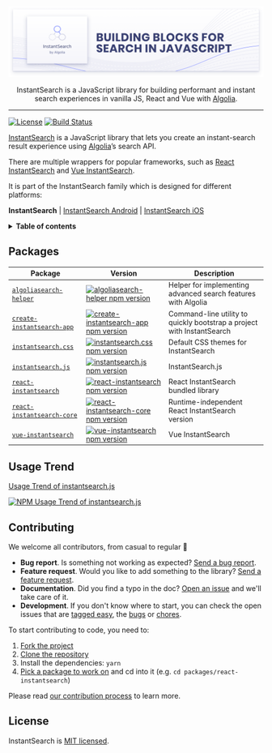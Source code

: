 <p align="center">
  <a href="https://www.algolia.com/doc/guides/building-search-ui/what-is-instantsearch/js/">
    <img alt="InstantSearch.js" src=".github/banner.png">
  </a>

  <p align="center">
    InstantSearch is a JavaScript library for building performant and instant search experiences in vanilla JS, React and Vue with <a href="https://www.algolia.com/?utm_source=instantsearch.js&utm_campaign=repository">Algolia</a>.
  </p>
</p>

---

[![License][license-image]][license-url] [![Build Status][ci-svg]][ci-url]

[InstantSearch][instantsearch-docs] is a JavaScript library that lets you create an instant-search result experience using [Algolia][algolia-website]’s search API.

There are multiple wrappers for popular frameworks, such as [React InstantSearch][react-instantsearch-docs] and [Vue InstantSearch][vue-instantsearch-docs].

It is part of the InstantSearch family which is designed for different platforms:

**InstantSearch** | [InstantSearch Android][instantsearch-android-github] | [InstantSearch iOS][instantsearch-ios-github]

<details>
  <summary><strong>Table of contents</strong></summary>

<!-- START doctoc generated TOC please keep comment here to allow auto update -->
<!-- DON'T EDIT THIS SECTION, INSTEAD RE-RUN doctoc TO UPDATE -->

- [Packages](#packages)
- [Contributing](#contributing)
- [License](#license)

<!-- END doctoc generated TOC please keep comment here to allow auto update -->

</details>

## Packages

| Package | Version | Description |
| --- | --- | --- |
| [`algoliasearch-helper`](packages/algoliasearch-helper) | [![algoliasearch-helper npm version](https://img.shields.io/npm/v/algoliasearch-helper.svg?style=flat-square)](https://npmjs.org/package/algoliasearch-helper) | Helper for implementing advanced search features with Algolia |
| [`create-instantsearch-app`](packages/create-instantsearch-app) | [![create-instantsearch-app npm version](https://img.shields.io/npm/v/create-instantsearch-app.svg?style=flat-square)](https://npmjs.org/package/create-instantsearch-app) | Command-line utility to quickly bootstrap a project with InstantSearch |
| [`instantsearch.css`](packages/instantsearch.css) | [![instantsearch.css npm version](https://img.shields.io/npm/v/instantsearch.css.svg?style=flat-square)](https://npmjs.org/package/instantsearch.css) | Default CSS themes for InstantSearch |
| [`instantsearch.js`](packages/instantsearch.js) | [![instantsearch.js npm version](https://img.shields.io/npm/v/instantsearch.js.svg?style=flat-square)](https://npmjs.org/package/instantsearch.js) | InstantSearch.js |
| [`react-instantsearch`](packages/react-instantsearch) | [![react-instantsearch npm version](https://img.shields.io/npm/v/react-instantsearch.svg?style=flat-square)](https://npmjs.org/package/react-instantsearch) | React InstantSearch bundled library |
| [`react-instantsearch-core`](packages/react-instantsearch-core) | [![react-instantsearch-core npm version](https://img.shields.io/npm/v/react-instantsearch-core.svg?style=flat-square)](https://npmjs.org/package/react-instantsearch-core) | Runtime-independent React InstantSearch version |
| [`vue-instantsearch`](packages/vue-instantsearch) | [![vue-instantsearch npm version](https://img.shields.io/npm/v/vue-instantsearch.svg?style=flat-square)](https://npmjs.org/package/vue-instantsearch) | Vue InstantSearch |

## Usage Trend

[Usage Trend of instantsearch.js](https://npm-compare.com/instantsearch.js#timeRange=THREE_YEARS)
  
<a href="https://npm-compare.com/instantsearch.js#timeRange=THREE_YEARS" target="_blank">
  <img src="https://npm-compare.com/img/npm-trend/THREE_YEARS/instantsearch.js.png" width="890px" alt="NPM Usage Trend of instantsearch.js" />
</a>

## Contributing

We welcome all contributors, from casual to regular 💙

- **Bug report**. Is something not working as expected? [Send a bug report][contributing-bugreport].
- **Feature request**. Would you like to add something to the library? [Send a feature request][contributing-featurerequest].
- **Documentation**. Did you find a typo in the doc? [Open an issue][contributing-newissue] and we'll take care of it.
- **Development**. If you don't know where to start, you can check the open issues that are [tagged easy][contributing-label-easy], the [bugs][contributing-label-bug] or [chores][contributing-label-chore].

To start contributing to code, you need to:

1.  [Fork the project](https://help.github.com/articles/fork-a-repo/)
1.  [Clone the repository](https://help.github.com/articles/cloning-a-repository/)
1.  Install the dependencies: `yarn`
1.  [Pick a package to work on](#packages) and cd into it (e.g. `cd packages/react-instantsearch`)

Please read [our contribution process](CONTRIBUTING.md) to learn more.

## License

InstantSearch is [MIT licensed][license-url].

<!-- Badges -->

[ci-svg]: https://img.shields.io/circleci/project/github/algolia/instantsearch.svg?style=flat-square
[ci-url]: https://circleci.com/gh/algolia/instantsearch
[license-image]: http://img.shields.io/badge/license-MIT-green.svg?style=flat-square
[license-url]: LICENSE

<!-- Links -->

[algolia-website]: https://www.algolia.com/?utm_source=instantsearch.js&utm_campaign=repository "Algolia's website"
[instantsearch-docs]: https://www.algolia.com/doc/guides/building-search-ui/what-is-instantsearch/js/?utm_source=instantsearch.js&utm_campaign=repository 'InstantSearch.js documentation'
[react-instantsearch-docs]: https://www.algolia.com/doc/guides/building-search-ui/what-is-instantsearch/react/?utm_source=instantsearch.js&utm_campaign=repository 'React InstantSearch documentation'
[vue-instantsearch-docs]: https://www.algolia.com/doc/guides/building-search-ui/what-is-instantsearch/vue/?utm_source=instantsearch.js&utm_campaign=repository 'Vue InstantSearch documentation'
[instantsearch-android-github]: https://github.com/algolia/instantsearch-android
[instantsearch-ios-github]: https://github.com/algolia/instantsearch-ios
[contributing-bugreport]: https://github.com/algolia/instantsearch/issues/new?template=BUG_REPORT.yml&labels=triage
[contributing-featurerequest]: https://github.com/algolia/instantsearch/discussions/new?category=ideas&labels=triage&title=Feature%20request%3A%20
[contributing-newissue]: https://github.com/algolia/instantsearch/issues/new?labels=triage
[contributing-label-easy]: https://github.com/algolia/instantsearch/issues?q=is%3Aopen+is%3Aissue+label%3A%22Difficulty%3A+Easy%22
[contributing-label-bug]: https://github.com/algolia/instantsearch/issues?q=is%3Aissue+is%3Aopen+label%3A%22Type%3A+Bug%22
[contributing-label-chore]: https://github.com/algolia/instantsearch/issues?q=is%3Aissue+is%3Aopen+label%3A%22Type%3A+Chore%22
